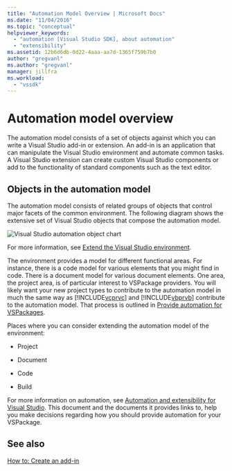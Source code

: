 ```yaml
---
title: "Automation Model Overview | Microsoft Docs"
ms.date: "11/04/2016"
ms.topic: "conceptual"
helpviewer_keywords: 
  - "automation [Visual Studio SDK], about automation"
  - "extensibility"
ms.assetid: 12b6d6db-0d22-4aaa-aa7d-1365f759b7b0
author: "gregvanl"
ms.author: "gregvanl"
manager: jillfra
ms.workload: 
  - "vssdk"
---
```

# Automation model overview
The automation model consists of a set of objects against which you can write a Visual Studio add-in or extension. An add-in is an application that can manipulate the Visual Studio environment and automate common tasks. A Visual Studio extension can create custom Visual Studio components or add to the functionality of standard components such as the text editor.  
  
## Objects in the automation model  
 The automation model consists of related groups of objects that control major facets of the common environment. The following diagram shows the extensive set of Visual Studio objects that compose the automation model.  
  
 ![Visual Studio automation object chart](../../extensibility/internals/media/vsvisualstudioautomationobjectchart.gif "vsVisualStudioAutomationObjectChart")  
  
 For more information, see [Extend the Visual Studio environment](https://msdn.microsoft.com/Library/4173a963-7ac7-4966-9bb7-e28a9d9f6792).  
  
 The environment provides a model for different functional areas. For instance, there is a code model for various elements that you might find in code. There is a document model for various document elements. One area, the project area, is of particular interest to VSPackage providers. You will likely want your new project types to contribute to the automation model in much the same way as [!INCLUDE[vcprvc](../../code-quality/includes/vcprvc_md.md)] and [!INCLUDE[vbprvb](../../code-quality/includes/vbprvb_md.md)] contribute to the automation model. That process is outlined in [Provide automation for VSPackages](../../extensibility/internals/providing-automation-for-vspackages.md).  
  
 Places where you can consider extending the automation model of the environment:  
  
-   Project  
  
-   Document  
  
-   Code  
  
-   Build  

  
For more information on automation, see [Automation and extensibility for Visual Studio](../extensibility-in-visual-studio.md). This document and the documents it provides links to, help you make decisions regarding how you should provide automation for your VSPackage.  
  
## See also  
 [How to: Create an add-in](https://msdn.microsoft.com/Library/50be56d2-e3a5-4cd2-8569-2a0666b268ce)
